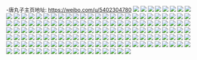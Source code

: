 -唐丸子主页地址: https://weibo.com/u/5402304780 
![](https://wx4.sinaimg.cn/mw2000/005TBwg4ly1h9jqy3e4nej316o1hkgxd.jpg) 
![](https://wx4.sinaimg.cn/mw2000/005TBwg4ly1h9jqy4wb1vj32801s0b2a.jpg) 
![](https://wx4.sinaimg.cn/mw2000/005TBwg4ly1h9jqy8ejzrj32dc35s4qr.jpg) 
![](https://wx4.sinaimg.cn/mw2000/005TBwg4ly1h9jqxx28jlj32dc35s7wi.jpg) 
![](https://wx4.sinaimg.cn/mw2000/005TBwg4ly1h9jqxzobrrj30xc18gwmj.jpg) 
![](https://wx4.sinaimg.cn/mw2000/005TBwg4ly1h9jr0azryzj32dc35su0y.jpg) 
![](https://wx4.sinaimg.cn/mw2000/005TBwg4ly1h9jqxxki82j30xc0xcdme.jpg) 
![](https://wx4.sinaimg.cn/mw2000/005TBwg4ly1h9jqy1lswoj31my1ywqv5.jpg) 
![](https://wx4.sinaimg.cn/mw2000/005TBwg4ly1h9jqxyzsj3j32dc35skjm.jpg) 
![](https://wx4.sinaimg.cn/mw2000/005TBwg4ly1h9jr09ammaj32dc35se81.jpg) 
![](https://wx4.sinaimg.cn/mw2000/005TBwg4ly1h9jqxv4jrmj31sc2dskjl.jpg) 
![](https://wx4.sinaimg.cn/mw2000/005TBwg4ly1h9jqy5ror2j32dc2dc4qp.jpg) 
![](https://wx4.sinaimg.cn/mw2000/005TBwg4gy1h8ugrccgzij32kw3vcx6q.jpg) 
![](https://wx4.sinaimg.cn/mw2000/005TBwg4gy1h8ugrd9f9hj32tc19k4n4.jpg) 
![](https://wx4.sinaimg.cn/mw2000/005TBwg4gy1h8ugrer0rmj31sc2dsx6p.jpg) 
![](https://wx4.sinaimg.cn/mw2000/005TBwg4gy1h8ugrg5m58j31sc2dsnpd.jpg) 
![](https://wx4.sinaimg.cn/mw2000/005TBwg4gy1h8684wct4yj31sc2dsx6p.jpg) 
![](https://wx4.sinaimg.cn/mw2000/005TBwg4gy1h8685345j6j30t00p0475.jpg) 
![](https://wx4.sinaimg.cn/mw2000/005TBwg4gy1h8684yz6bij31sc2dsu0x.jpg) 
![](https://wx4.sinaimg.cn/mw2000/005TBwg4gy1h868522rtcj32io1w0x6p.jpg) 
![](https://wx4.sinaimg.cn/mw2000/005TBwg4gy1h8688cfbdij32io1w0e82.jpg) 
![](https://wx4.sinaimg.cn/mw2000/005TBwg4gy1h8685700vsj32io1w0npd.jpg) 
![](https://wx4.sinaimg.cn/mw2000/005TBwg4gy1h8685hfh4lj31sc2ds1ky.jpg) 
![](https://wx4.sinaimg.cn/mw2000/005TBwg4gy1h8685rehgpj31rv2d51ky.jpg) 
![](https://wx4.sinaimg.cn/mw2000/005TBwg4gy1h8688e6hvnj31sc2ds7wi.jpg) 
![](https://wx4.sinaimg.cn/mw2000/005TBwg4gy1h83s015g2lj33s051c4qs.jpg) 
![](https://wx4.sinaimg.cn/mw2000/005TBwg4gy1h83s03dg5bj32dc35su0y.jpg) 
![](https://wx4.sinaimg.cn/mw2000/005TBwg4gy1h83s067xe9j335s2dcu0y.jpg) 
![](https://wx4.sinaimg.cn/mw2000/005TBwg4gy1h83s08nzcxj335s2dc1kz.jpg) 
![](https://wx4.sinaimg.cn/mw2000/005TBwg4ly1h7tfpcm3raj335s2dcqv6.jpg) 
![](https://wx4.sinaimg.cn/mw2000/005TBwg4ly1h7tfpkwjqrj32yo200qv6.jpg) 
![](https://wx4.sinaimg.cn/mw2000/005TBwg4ly1h7tfphj1h4j32dc35shdu.jpg) 
![](https://wx4.sinaimg.cn/mw2000/005TBwg4ly1h7tfpf4c6nj32dc35sb2a.jpg) 
![](https://wx4.sinaimg.cn/mw2000/005TBwg4ly1h7tfqli50gj32002yob2a.jpg) 
![](https://wx4.sinaimg.cn/mw2000/005TBwg4ly1h7tfqlxoplj30r20qoq4w.jpg) 
![](https://wx4.sinaimg.cn/mw2000/005TBwg4gy1h7ouidekysj32dc35shdv.jpg) 
![](https://wx4.sinaimg.cn/mw2000/005TBwg4gy1h7oujp8ffej32dc35se83.jpg) 
![](https://wx4.sinaimg.cn/mw2000/005TBwg4gy1h7oujjutiwj32bf35s1l8.jpg) 
![](https://wx4.sinaimg.cn/mw2000/005TBwg4gy1h7ouiqmhdvj335s2dctqj.jpg) 
![](https://wx4.sinaimg.cn/mw2000/005TBwg4gy1h7ouioqxq3j335s2dcx6p.jpg) 
![](https://wx4.sinaimg.cn/mw2000/005TBwg4gy1h7oujrb9fyj335s2dc7lv.jpg) 
![](https://wx4.sinaimg.cn/mw2000/005TBwg4gy1h7ouif7b09j32yo200e81.jpg) 
![](https://wx4.sinaimg.cn/mw2000/005TBwg4gy1h7ouihmm1jj32dc35sqv6.jpg) 
![](https://wx4.sinaimg.cn/mw2000/005TBwg4gy1h7ouimddytj32yo200hdt.jpg) 
![](https://wx4.sinaimg.cn/mw2000/005TBwg4ly1h7jty0qudyj32002yoqv5.jpg) 
![](https://wx4.sinaimg.cn/mw2000/005TBwg4ly1h7jty2qanwj32002yonpd.jpg) 
![](https://wx4.sinaimg.cn/mw2000/005TBwg4ly1h7jty4t6zfj32002yokjl.jpg) 
![](https://wx4.sinaimg.cn/mw2000/005TBwg4ly1h7jty72ch4j32002yokjl.jpg) 
![](https://wx4.sinaimg.cn/mw2000/005TBwg4ly1h7jty99qftj32002yonpd.jpg) 
![](https://wx4.sinaimg.cn/mw2000/005TBwg4ly1h7jtybvkssj32dc35se82.jpg) 
![](https://wx4.sinaimg.cn/mw2000/005TBwg4gy1h7fei8zdccj31uc1acdkf.jpg) 
![](https://wx4.sinaimg.cn/mw2000/005TBwg4gy1h7feiaganrj31uc1ac7dd.jpg) 
![](https://wx4.sinaimg.cn/mw2000/005TBwg4gy1h7dd3bry7yj32002yoaea.jpg) 
![](https://wx4.sinaimg.cn/mw2000/005TBwg4gy1h6zbxzbjjej32dc35sb2a.jpg) 
![](https://wx4.sinaimg.cn/mw2000/005TBwg4gy1h6zby1eztgj32yo200x6p.jpg) 
![](https://wx4.sinaimg.cn/mw2000/005TBwg4gy1h6zby2id48j32ke1pl4qp.jpg) 
![](https://wx4.sinaimg.cn/mw2000/005TBwg4ly1h6tm6gnd72j335s2dck70.jpg) 
![](https://wx4.sinaimg.cn/mw2000/005TBwg4ly1h6tm6k88hcj323u35s7a4.jpg) 
![](https://wx4.sinaimg.cn/mw2000/005TBwg4ly1h6tm6nhk8oj31s035sx6p.jpg) 
![](https://wx4.sinaimg.cn/mw2000/005TBwg4ly1h6tm6s8m64j31s035sx6p.jpg) 
![](https://wx4.sinaimg.cn/mw2000/005TBwg4ly1h6s1ognybzj32mn1r3n0e.jpg) 
![](https://wx4.sinaimg.cn/mw2000/005TBwg4ly1h6s1ph461wj32r21u07wh.jpg) 
![](https://wx4.sinaimg.cn/mw2000/005TBwg4ly1h6meectouwj335s2dcb2b.jpg) 
![](https://wx4.sinaimg.cn/mw2000/005TBwg4ly1h6meef9gimj32dc35su10.jpg) 
![](https://wx4.sinaimg.cn/mw2000/005TBwg4gy1h6b5q5oirrj33ne2qkwq3.jpg) 
![](https://wx4.sinaimg.cn/mw2000/005TBwg4gy1h6b5q9avahj31sc2dsqc7.jpg) 
![](https://wx4.sinaimg.cn/mw2000/005TBwg4gy1h6b5q8m2c7j33ne2qk444.jpg) 
![](https://wx4.sinaimg.cn/mw2000/005TBwg4gy1h6b5qbcvnij31sc2dsnpd.jpg) 
![](https://wx4.sinaimg.cn/mw2000/005TBwg4gy1h6b5qff0tvj31s035sb2a.jpg) 
![](https://wx4.sinaimg.cn/mw2000/005TBwg4gy1h6b5rnebp1j31kg1kg0wk.jpg) 
![](https://wx4.sinaimg.cn/mw2000/005TBwg4ly1h61wjd1e3rj32dc35sjy4.jpg) 
![](https://wx4.sinaimg.cn/mw2000/005TBwg4ly1h61wje4t6lj32dc35sdqx.jpg) 
![](https://wx4.sinaimg.cn/mw2000/005TBwg4ly1h615xspjjxj30im0tudil.jpg) 
![](https://wx4.sinaimg.cn/mw2000/005TBwg4gy1h4v4ab4um6j31ba0zg7dn.jpg) 
![](https://wx4.sinaimg.cn/mw2000/005TBwg4gy1h4v4ae924uj31zk1hob2a.jpg) 
![](https://wx4.sinaimg.cn/mw2000/005TBwg4gy1h4v4aanxzhj32c0340kjm.jpg) 
![](https://wx4.sinaimg.cn/mw2000/005TBwg4gy1h4v4a4ywmcj32802yob2b.jpg) 
![](https://wx4.sinaimg.cn/mw2000/005TBwg4gy1h4v49zjbt9j31o01o0x4j.jpg) 
![](https://wx4.sinaimg.cn/mw2000/005TBwg4gy1h4v4a7wszdj32ow1o0u0x.jpg) 
![](https://wx4.sinaimg.cn/mw2000/005TBwg4ly1h3z69zsyuwj30wi0vq7ap.jpg) 
![](https://wx4.sinaimg.cn/mw2000/005TBwg4gy1h3ksyerbomj335s2dcb2c.jpg) 
![](https://wx4.sinaimg.cn/mw2000/005TBwg4gy1h3ksys468rj32dc35s7wi.jpg) 
![](https://wx4.sinaimg.cn/mw2000/005TBwg4gy1h3ksykqstpj32dc35skjn.jpg) 
![](https://wx4.sinaimg.cn/mw2000/005TBwg4gy1h3ksz657x6j32c03401l0.jpg) 
![](https://wx4.sinaimg.cn/mw2000/005TBwg4gy1h3kt5u6oloj31sc2ds4qq.jpg) 
![](https://wx4.sinaimg.cn/mw2000/005TBwg4gy1h3kt2snw2gj32c0340qv7.jpg) 
![](https://wx4.sinaimg.cn/mw2000/005TBwg4gy1h3ksz9ssigj31sc2dsqv5.jpg) 
![](https://wx4.sinaimg.cn/mw2000/005TBwg4gy1h3ksze4jbmj31sc2dsu0x.jpg) 
![](https://wx4.sinaimg.cn/mw2000/005TBwg4gy1h3ksy44nm1j31sc2dskjm.jpg) 
![](https://wx4.sinaimg.cn/mw2000/005TBwg4gy1h3eqwzqffvj335s2dcu0x.jpg) 
![](https://wx4.sinaimg.cn/mw2000/005TBwg4gy1h3eqx0p4ssj32bc2bchdt.jpg) 
![](https://wx4.sinaimg.cn/mw2000/005TBwg4gy1h0if03mu90j30sw0meae5.jpg) 
![](https://wx4.sinaimg.cn/mw2000/005TBwg4gy1h0if03vqndj307e07emx0.jpg) 
![](https://wx4.sinaimg.cn/mw2000/005TBwg4ly1h0btnfc0ogj32yo200hdw.jpg) 
![](https://wx4.sinaimg.cn/mw2000/005TBwg4ly1h0btniuuv7j32dc35sx6t.jpg) 
![](https://wx4.sinaimg.cn/mw2000/005TBwg4ly1h0btnkbjxfj32dc35se82.jpg) 
![](https://wx4.sinaimg.cn/mw2000/005TBwg4ly1gzjo3rt143j30hq0hsacx.jpg) 
![](https://wx4.sinaimg.cn/mw2000/005TBwg4ly1gz43vxgc40j30jg0jgaba.jpg) 
![](https://wx4.sinaimg.cn/mw2000/005TBwg4ly1gz43vxsowqj30jg0jg74r.jpg) 
![](https://wx4.sinaimg.cn/mw2000/005TBwg4ly1gz43vyi2fgj30jg0jgt9n.jpg) 
![](https://wx4.sinaimg.cn/mw2000/005TBwg4ly1gz43vzfpnoj30jg0jgdgj.jpg) 
![](https://wx4.sinaimg.cn/mw2000/005TBwg4ly1gz43vz4x5mj30jg0jgt9r.jpg) 
![](https://wx4.sinaimg.cn/mw2000/005TBwg4ly1gz43vyugarj30jg0jgjrz.jpg) 
![](https://wx4.sinaimg.cn/mw2000/005TBwg4gy1gyaqirc7rkj335s2dc000.jpg) 
![](https://wx4.sinaimg.cn/mw2000/005TBwg4gy1gw5f1nqkqhj31ac1uctud.jpg) 
![](https://wx4.sinaimg.cn/mw2000/005TBwg4gy1glhr72dgkij30p9064dgg.jpg) 
![](https://wx4.sinaimg.cn/mw2000/005TBwg4gy1ghsnk3y9ywj31kw16ohdt.jpg) 
![](https://wx4.sinaimg.cn/mw2000/005TBwg4gy1ghsnk5ku9qj31z41hce82.jpg) 
![](https://wx4.sinaimg.cn/mw2000/005TBwg4gy1ghsnk6guurj316o1kw1kx.jpg) 
![](https://wx4.sinaimg.cn/mw2000/005TBwg4gy1ghsnk7slgxj31z41hcu0y.jpg) 
![](https://wx4.sinaimg.cn/mw2000/005TBwg4gy1ghsnk8rqtaj316o16o7wh.jpg) 
![](https://wx4.sinaimg.cn/mw2000/005TBwg4gy1ghsnka7svkj31z41hcqv6.jpg) 
![](https://wx4.sinaimg.cn/mw2000/005TBwg4gy1ggwkiupo7dj31kw16onpd.jpg) 
![](https://wx4.sinaimg.cn/mw2000/005TBwg4gy1ggwkiws9dxj316o1kw4qp.jpg) 
![](https://wx4.sinaimg.cn/mw2000/005TBwg4gy1ggwkivs5ihj31kw16onpd.jpg) 
![](https://wx4.sinaimg.cn/mw2000/005TBwg4gy1gg7xwx40t1j30u01400wx.jpg) 
![](https://wx4.sinaimg.cn/mw2000/005TBwg4gy1gg7xwy444tj30u00u07an.jpg) 
![](https://wx4.sinaimg.cn/mw2000/005TBwg4gy1gg7xwzntovj31400u0gr3.jpg) 
![](https://wx4.sinaimg.cn/mw2000/005TBwg4gy1gg7xx0q5p4j31400u0jtv.jpg) 
![](https://wx4.sinaimg.cn/mw2000/005TBwg4gy1gcy109ew8qj30u00u0tcr.jpg) 
![](https://wx4.sinaimg.cn/mw2000/005TBwg4gy1gcy10bnp9tj30u01hc4qp.jpg) 
![](https://wx4.sinaimg.cn/mw2000/005TBwg4gy1gcy10ebmpfj31400u00wu.jpg) 
![](https://wx4.sinaimg.cn/mw2000/005TBwg4gy1ga7jdxm29nj30je0ektaq.jpg) 
![](https://wx4.sinaimg.cn/mw2000/005TBwg4ly1g1xvi2251wj31400u0akt.jpg) 
![](https://wx4.sinaimg.cn/mw2000/005TBwg4gy1fwrhhgonlij33k02o01l1.jpg) 
![](https://wx4.sinaimg.cn/mw2000/005TBwg4gy1fwrhhh9ocbj30so0spgq5.jpg) 
![](https://wx4.sinaimg.cn/mw2000/005TBwg4gy1fwrhhifgcyj31s01c0x4t.jpg) 
![](https://wx4.sinaimg.cn/mw2000/005TBwg4gy1fvx2f25nrkj30rs57iaov.jpg) 
![](https://wx4.sinaimg.cn/mw2000/005TBwg4gy1fvx2f2vrqoj30rs2w6doj.jpg) 
![](https://wx4.sinaimg.cn/mw2000/005TBwg4gy1fvx2f3kgabj30rs57itq8.jpg) 
![](https://wx4.sinaimg.cn/mw2000/005TBwg4gy1fvx2f3zrdrj30yi0ylgnd.jpg) 
![](https://wx4.sinaimg.cn/mw2000/005TBwg4gy1fvx2f48oyxj30uz0puadg.jpg) 
![](https://wx4.sinaimg.cn/mw2000/005TBwg4gy1fvx2f4loiij30k00k1q3z.jpg) 
![](https://wx4.sinaimg.cn/mw2000/005TBwg4gy1fvx2f6dq67j32o03k01l1.jpg) 
![](https://wx4.sinaimg.cn/mw2000/005TBwg4gy1fvx2f6yr9lj30rs0wodi8.jpg) 
![](https://wx4.sinaimg.cn/mw2000/005TBwg4gy1fvx2f8fk5zj33k02o0x6r.jpg) 
![](https://wx4.sinaimg.cn/mw2000/005TBwg4gy1fs6zxtum4jj3222334u10.jpg) 
![](https://wx4.sinaimg.cn/mw2000/005TBwg4gy1fs6zxvekzfj31e01t8nav.jpg) 
![](https://wx4.sinaimg.cn/mw2000/005TBwg4gy1fs6zxwtvu0j31sg2dsnpd.jpg) 
![](https://wx4.sinaimg.cn/mw2000/005TBwg4gy1fs29qstrncj30k00f0t9n.jpg) 
![](https://wx4.sinaimg.cn/mw2000/005TBwg4gy1fs29qt7iv1j30fk0fkdge.jpg) 
![](https://wx4.sinaimg.cn/mw2000/005TBwg4gy1frq0vjz58nj30u0136djp.jpg) 
![](https://wx4.sinaimg.cn/mw2000/005TBwg4gy1frq0vkkb4cj30tz140wil.jpg) 
![](https://wx4.sinaimg.cn/mw2000/005TBwg4gy1frq0vl1agej30u0141791.jpg) 
![](https://wx4.sinaimg.cn/mw2000/005TBwg4gy1frq0vlnnkkj30tz14379s.jpg) 
![](https://wx4.sinaimg.cn/mw2000/005TBwg4gy1frq0vmdb7xj30tz12fdj5.jpg) 
![](https://wx4.sinaimg.cn/mw2000/005TBwg4gy1frq0vmtvi3j30u013w78n.jpg) 
![](https://wx4.sinaimg.cn/mw2000/005TBwg4gy1frq0vndwuhj30u013xdjn.jpg) 
![](https://wx4.sinaimg.cn/mw2000/005TBwg4gy1frq0vnxkchj30u014278r.jpg) 
![](https://wx4.sinaimg.cn/mw2000/005TBwg4gy1frq0vorvf5j30u013xq7s.jpg) 
